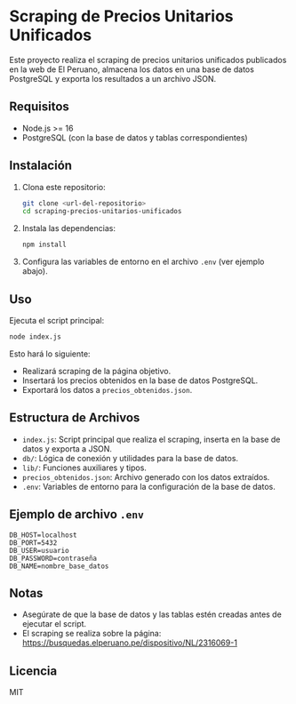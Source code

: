 # Scraping de Precios Unitarios Unificados

Este proyecto realiza el scraping de precios unitarios unificados publicados en la web de El Peruano, almacena los datos en una base de datos PostgreSQL y exporta los resultados a un archivo JSON.

## Requisitos

- Node.js >= 16
- PostgreSQL (con la base de datos y tablas correspondientes)

## Instalación

1. Clona este repositorio:
   ```bash
   git clone <url-del-repositorio>
   cd scraping-precios-unitarios-unificados
   ```
2. Instala las dependencias:
   ```bash
   npm install
   ```
3. Configura las variables de entorno en el archivo `.env` (ver ejemplo abajo).

## Uso

Ejecuta el script principal:

```bash
node index.js
```

Esto hará lo siguiente:
- Realizará scraping de la página objetivo.
- Insertará los precios obtenidos en la base de datos PostgreSQL.
- Exportará los datos a `precios_obtenidos.json`.

## Estructura de Archivos

- `index.js`: Script principal que realiza el scraping, inserta en la base de datos y exporta a JSON.
- `db/`: Lógica de conexión y utilidades para la base de datos.
- `lib/`: Funciones auxiliares y tipos.
- `precios_obtenidos.json`: Archivo generado con los datos extraídos.
- `.env`: Variables de entorno para la configuración de la base de datos.

## Ejemplo de archivo `.env`

```
DB_HOST=localhost
DB_PORT=5432
DB_USER=usuario
DB_PASSWORD=contraseña
DB_NAME=nombre_base_datos
```

## Notas
- Asegúrate de que la base de datos y las tablas estén creadas antes de ejecutar el script.
- El scraping se realiza sobre la página: https://busquedas.elperuano.pe/dispositivo/NL/2316069-1

## Licencia

MIT 